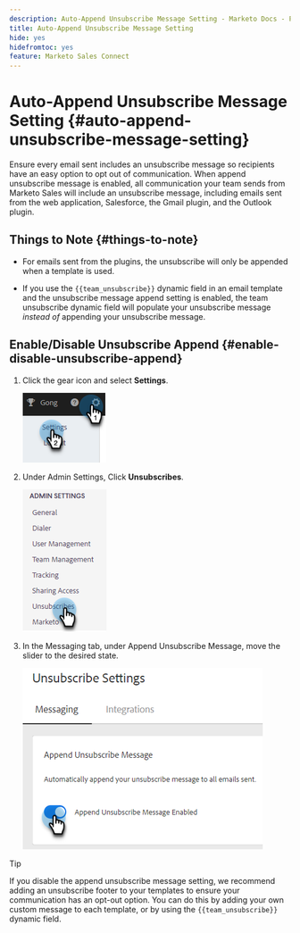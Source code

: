 ```yaml
---
description: Auto-Append Unsubscribe Message Setting - Marketo Docs - Product Documentation
title: Auto-Append Unsubscribe Message Setting
hide: yes
hidefromtoc: yes
feature: Marketo Sales Connect
---
```

# Auto-Append Unsubscribe Message Setting {#auto-append-unsubscribe-message-setting}

Ensure every email sent includes an unsubscribe message so recipients have an easy option to opt out of communication. When append unsubscribe message is enabled, all communication your team sends from Marketo Sales will include an unsubscribe message, including emails sent from the web application, Salesforce, the Gmail plugin, and the Outlook plugin.
 
## Things to Note {#things-to-note}

* For emails sent from the plugins, the unsubscribe will only be appended when a template is used.

* If you use the `{{team_unsubscribe}}` dynamic field in an email template and the unsubscribe message append setting is enabled, the team unsubscribe dynamic field will populate your unsubscribe message _instead of_ appending your unsubscribe message.

## Enable/Disable Unsubscribe Append {#enable-disable-unsubscribe-append}

1. Click the gear icon and select **Settings**.

   ![](assets/auto-append-unsubscribe-message-setting-1.png)

1. Under Admin Settings, Click **Unsubscribes**.

   ![](assets/auto-append-unsubscribe-message-setting-2.png)

1. In the Messaging tab, under Append Unsubscribe Message, move the slider to the desired state.

   ![](assets/auto-append-unsubscribe-message-setting-3.png)

>[!TIP]
>
>If you disable the append unsubscribe message setting, we recommend adding an unsubscribe footer to your templates to ensure your communication has an opt-out option. You can do this by adding your own custom message to each template, or by using the `{{team_unsubscribe}}` dynamic field.
